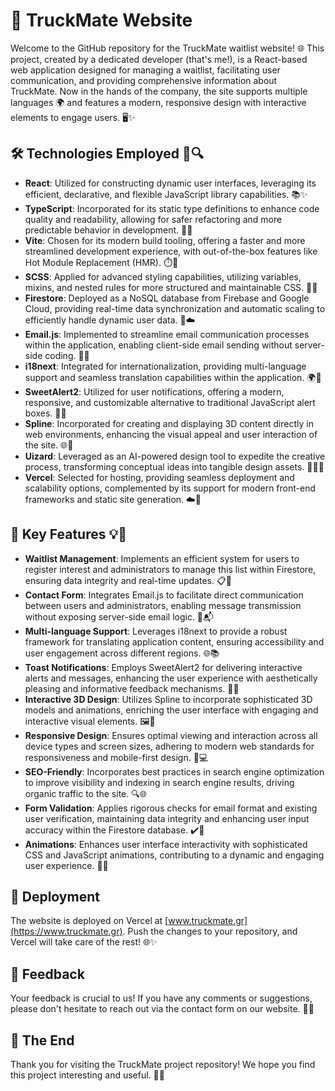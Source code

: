 # 🚚 TruckMate Website

Welcome to the GitHub repository for the TruckMate waitlist website! 🌐 This project, created by a dedicated developer (that's me!), is a React-based web application designed for managing a waitlist, facilitating user communication, and providing comprehensive information about TruckMate. Now in the hands of the company, the site supports multiple languages 🌍 and features a modern, responsive design with interactive elements to engage users. 🖥️✨

## 🛠️ Technologies Employed 🎨🔍

-   **React**: Utilized for constructing dynamic user interfaces, leveraging its efficient, declarative, and flexible JavaScript library capabilities. 📚✨
-   **TypeScript**: Incorporated for its static type definitions to enhance code quality and readability, allowing for safer refactoring and more predictable behavior in development. 📐📝
-   **Vite**: Chosen for its modern build tooling, offering a faster and more streamlined development experience, with out-of-the-box features like Hot Module Replacement (HMR). ⏱️🔧
-   **SCSS**: Applied for advanced styling capabilities, utilizing variables, mixins, and nested rules for more structured and maintainable CSS. 🎨👗
-   **Firestore**: Deployed as a NoSQL database from Firebase and Google Cloud, providing real-time data synchronization and automatic scaling to efficiently handle dynamic user data. 📁☁️
-   **Email.js**: Implemented to streamline email communication processes within the application, enabling client-side email sending without server-side coding. 📧💬
-   **i18next**: Integrated for internationalization, providing multi-language support and seamless translation capabilities within the application. 🌍🔣
-   **SweetAlert2**: Utilized for user notifications, offering a modern, responsive, and customizable alternative to traditional JavaScript alert boxes. 🚨💡
-   **Spline**: Incorporated for creating and displaying 3D content directly in web environments, enhancing the visual appeal and user interaction of the site. 🌐🎨
-   **Uizard**: Leveraged as an AI-powered design tool to expedite the creative process, transforming conceptual ideas into tangible design assets. 🧙‍♂️✨
-   **Vercel**: Selected for hosting, providing seamless deployment and scalability options, complemented by its support for modern front-end frameworks and static site generation. ☁️🚀

## 🌟 Key Features 💡🔑

-   **Waitlist Management**: Implements an efficient system for users to register interest and administrators to manage this list within Firestore, ensuring data integrity and real-time updates. 📋🔐
-   **Contact Form**: Integrates Email.js to facilitate direct communication between users and administrators, enabling message transmission without exposing server-side email logic. 💬📬
-   **Multi-language Support**: Leverages i18next to provide a robust framework for translating application content, ensuring accessibility and user engagement across different regions. 🌐📚
-   **Toast Notifications**: Employs SweetAlert2 for delivering interactive alerts and messages, enhancing the user experience with aesthetically pleasing and informative feedback mechanisms. 🔔🍞
-   **Interactive 3D Design**: Utilizes Spline to incorporate sophisticated 3D models and animations, enriching the user interface with engaging and interactive visual elements. 🖼️👾
-   **Responsive Design**: Ensures optimal viewing and interaction across all device types and screen sizes, adhering to modern web standards for responsiveness and mobile-first design. 📱💻
-   **SEO-Friendly**: Incorporates best practices in search engine optimization to improve visibility and indexing in search engine results, driving organic traffic to the site. 🔍🌐
-   **Form Validation**: Applies rigorous checks for email format and existing user verification, maintaining data integrity and enhancing user input accuracy within the Firestore database. ✔️📧
-   **Animations**: Enhances user interface interactivity with sophisticated CSS and JavaScript animations, contributing to a dynamic and engaging user experience. 💃🕺

## 🚀 Deployment

The website is deployed on Vercel at [www.truckmate.gr](https://www.truckmate.gr). Push the changes to your repository, and Vercel will take care of the rest! 🌐✨

## 💬 Feedback

Your feedback is crucial to us! If you have any comments or suggestions, please don't hesitate to reach out via the contact form on our website. 📩🤔

## 🎉 The End

Thank you for visiting the TruckMate project repository! We hope you find this project interesting and useful. 🚚💡
